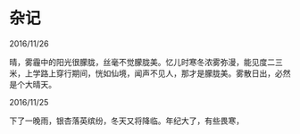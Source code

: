 # 杂记

2016/11/26

晴，雾霾中的阳光很朦胧，丝毫不觉朦胧美。忆儿时寒冬浓雾弥漫，能见度二三米，上学路上穿行期间，恍如仙境，闻声不见人，那才是朦胧美。雾散日出，必然是个大晴天。

2016/11/25

下了一晚雨，银杏落英缤纷，冬天又将降临。年纪大了，有些畏寒，